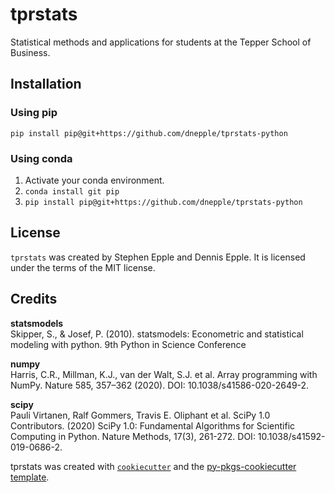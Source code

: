# tprstats

Statistical methods and applications for students at the Tepper School of Business.

## Installation

### Using pip
`pip install pip@git+https://github.com/dnepple/tprstats-python`

### Using conda
1. Activate your conda environment.
2. `conda install git pip`
3. `pip install pip@git+https://github.com/dnepple/tprstats-python`

## License

`tprstats` was created by Stephen Epple and Dennis Epple. It is licensed under the terms of the MIT license.

## Credits

**statsmodels**  
Skipper, S., & Josef, P. (2010). statsmodels: Econometric and statistical modeling with python. 9th Python in Science Conference

**numpy**  
Harris, C.R., Millman, K.J., van der Walt, S.J. et al. Array programming with NumPy. Nature 585, 357–362 (2020). DOI: 10.1038/s41586-020-2649-2.

**scipy**  
Pauli Virtanen, Ralf Gommers, Travis E. Oliphant et al. SciPy 1.0 Contributors. (2020) SciPy 1.0: Fundamental Algorithms for Scientific Computing in Python. Nature Methods, 17(3), 261-272. DOI: 10.1038/s41592-019-0686-2.  

tprstats was created with [`cookiecutter`](https://cookiecutter.readthedocs.io/en/latest/) and the [py-pkgs-cookiecutter template](https://github.com/py-pkgs/py-pkgs-cookiecutter).
